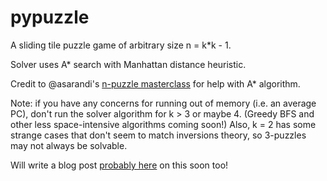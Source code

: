# pypuzzle
A sliding tile puzzle game of arbitrary size n = k\*k - 1.

Solver uses A* search with Manhattan distance heuristic.

Credit to @asarandi's [n-puzzle masterclass](https://github.com/asarandi/n-puzzle) for help with A* algorithm.

Note: if you have any concerns for running out of memory (i.e. an average PC), don't run the solver algorithm for k > 3 or maybe 4. (Greedy BFS and other less space-intensive algorithms coming soon!) Also, k = 2 has some strange cases that don't seem to match inversions theory, so 3-puzzles may not always be solvable.

Will write a blog post [probably here](https://listed.to/@andalibmalit) on this soon too!
